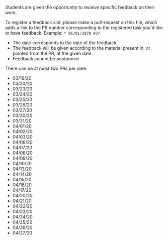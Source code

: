 Students are given the opportunity to receive specific feedback on their work.

To register a feedback slot, please make a pull-request on this file, which adds a link to the PR number corresponding to the registered task you'd like to have feedback. Example: `* 01/01/1970 #37`

* The date corresponds to the date of the feedback.
* The feedback will be given according to the material present in, or pointed from the PR, at the given date.
* Feedback cannot be postponed

There can be at most two PRs per date.


* 03/19/20
* 03/20/20
* 03/23/20
* 03/24/20
* 03/25/20
* 03/26/20
* 03/27/20
* 03/30/20
* 03/31/20
* 04/01/20
* 04/02/20
* 04/03/20
* 04/06/20
* 04/07/20
* 04/08/20
* 04/09/20
* 04/10/20
* 04/13/20
* 04/14/20
* 04/15/20
* 04/16/20
* 04/17/20
* 04/20/20
* 04/21/20
* 04/22/20
* 04/23/20
* 04/24/20
* 04/25/20
* 04/26/20
* 04/27/20

